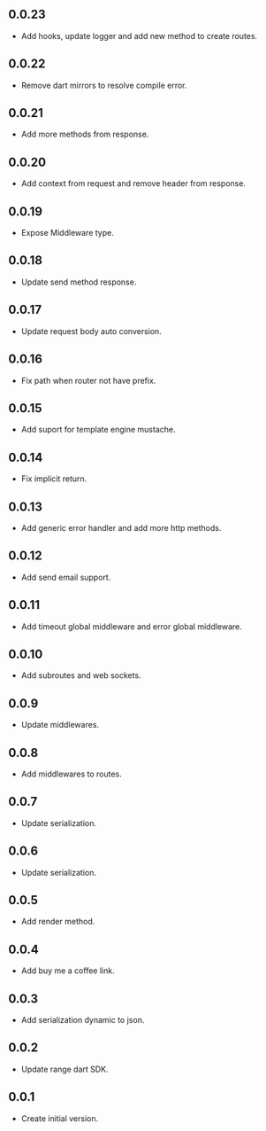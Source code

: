 ## 0.0.23

- Add hooks, update logger and add new method to create routes.

## 0.0.22

- Remove dart mirrors to resolve compile error.

## 0.0.21

- Add more methods from response.

## 0.0.20

- Add context from request and remove header from response.

## 0.0.19

- Expose Middleware type.

## 0.0.18

- Update send method response.

## 0.0.17

- Update request body auto conversion.

## 0.0.16

- Fix path when router not have prefix.

## 0.0.15

- Add suport for template engine mustache.

## 0.0.14

- Fix implicit return.

## 0.0.13

- Add generic error handler and add more http methods.

## 0.0.12

- Add send email support.

## 0.0.11

- Add timeout global middleware and error global middleware.

## 0.0.10

- Add subroutes and web sockets.

## 0.0.9

- Update middlewares.

## 0.0.8

- Add middlewares to routes.

## 0.0.7

- Update serialization.

## 0.0.6

- Update serialization.

## 0.0.5

- Add render method.

## 0.0.4

- Add buy me a coffee link.

## 0.0.3

- Add serialization dynamic to json.

## 0.0.2

- Update range dart SDK.

## 0.0.1

- Create initial version.
